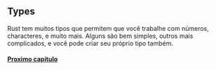 ## Types

Rust tem muitos tipos que permitem que você trabalhe com números, characteres, e muito mais. Alguns são bem simples, outros mais complicados, e você pode criar seu próprio tipo também.

#### [Proximo capítulo](https://github.com/justjapann/easy_rust_ptbr/blob/main/part1/types/primitive_types.md)
